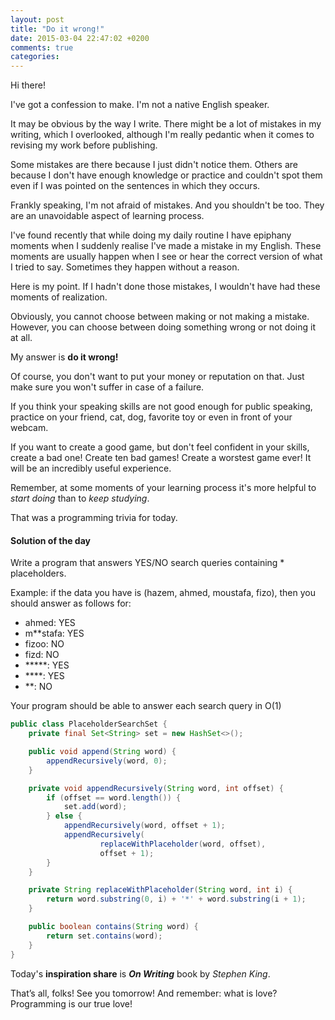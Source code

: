 ```yaml
---
layout: post
title: "Do it wrong!"
date: 2015-03-04 22:47:02 +0200
comments: true
categories: 
---
```


Hi there!

I've got a confession to make. I'm not a native English speaker. 

It may be obvious by the way I write. There might be a lot of mistakes in my writing, which I overlooked, although I'm really pedantic when it comes to revising my work before publishing.

Some mistakes are there because I just didn't notice them. Others are because I don't have enough knowledge or practice and couldn't spot them even if I was pointed on the sentences in which they occurs.

Frankly speaking, I'm not afraid of mistakes. And you shouldn't be too. They are an unavoidable aspect of learning process.

I've found recently that while doing my daily routine I have epiphany moments when I suddenly realise I've made a mistake in my English. These moments are usually happen when I see or hear the correct version of what I tried to say. Sometimes they happen without a reason.

Here is my point. If I hadn't done those mistakes, I wouldn't have had these moments of realization.

Obviously, you cannot choose between making or not making a mistake. However, you can choose between doing something wrong or not doing it at all.

My answer is **do it wrong!**

Of course, you don't want to put your money or reputation on that. Just make sure you won't suffer in case of a failure.

If you think your speaking skills are not good enough for public speaking, practice on your friend, cat, dog, favorite toy or even in front of your webcam.

If you want to create a good game, but don't feel confident in your skills, create a bad one! Create ten bad games! Create a worstest game ever! It will be an incredibly useful experience.

Remember, at some moments of your learning process it's more helpful to *start doing* than to *keep studying*.

That was a programming trivia for today.

#### Solution of the day

Write a program that answers YES/NO search queries containing \* placeholders.

Example: if the data you have is (hazem, ahmed, moustafa, fizo), then you should answer as follows for:

* ahmed: YES
* m\*\*stafa: YES
* fizoo: NO
* fizd: NO
* \*\*\*\*\*: YES
* \*\*\*\*: YES 
* \*\*: NO

Your program should be able to answer each search query in O(1)

``` java
public class PlaceholderSearchSet {
    private final Set<String> set = new HashSet<>();

    public void append(String word) {
        appendRecursively(word, 0);
    }

    private void appendRecursively(String word, int offset) {
        if (offset == word.length()) {
            set.add(word);
        } else {
            appendRecursively(word, offset + 1);
            appendRecursively(
                    replaceWithPlaceholder(word, offset), 
                    offset + 1);
        }
    }

    private String replaceWithPlaceholder(String word, int i) {
        return word.substring(0, i) + '*' + word.substring(i + 1);
    }

    public boolean contains(String word) {
        return set.contains(word);
    }
}
```

Today's **inspiration share** is ***On Writing*** book by *Stephen King*.

That’s all, folks! See you tomorrow! And remember: what is love? Programming is our true love!
